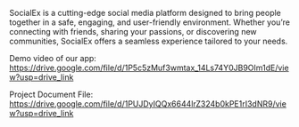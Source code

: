 SocialEx is a cutting-edge social media platform designed to bring people together in a safe, engaging, and user-friendly environment. Whether you’re connecting with friends, sharing your passions, or discovering new communities, SocialEx offers a seamless experience tailored to your needs.



Demo video of our app: https://drive.google.com/file/d/1P5c5zMuf3wmtax_14Ls74Y0JB9OIm1dE/view?usp=drive_link


Project Document File: https://drive.google.com/file/d/1PUJDyIQQx6644lrZ324b0kPE1rI3dNR9/view?usp=drive_link 



